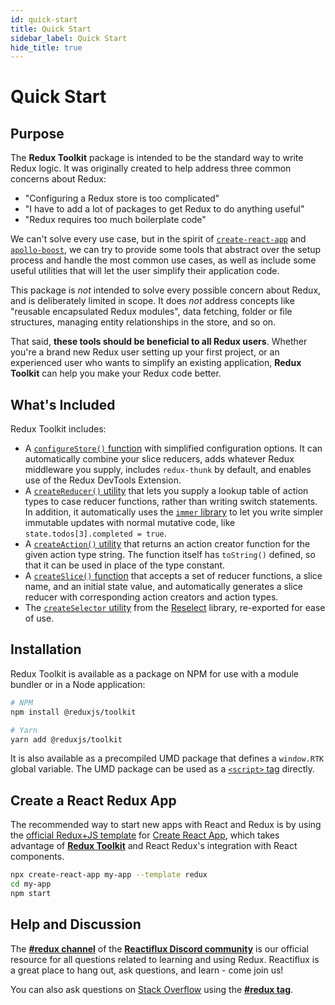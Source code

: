 ```yaml
---
id: quick-start
title: Quick Start
sidebar_label: Quick Start
hide_title: true
---
```


# Quick Start

## Purpose

The **Redux Toolkit** package is intended to be the standard way to write Redux logic. It was originally created to help address three common concerns about Redux:

- "Configuring a Redux store is too complicated"
- "I have to add a lot of packages to get Redux to do anything useful"
- "Redux requires too much boilerplate code"

We can't solve every use case, but in the spirit of [`create-react-app`](https://github.com/facebook/create-react-app) and [`apollo-boost`](https://dev-blog.apollodata.com/zero-config-graphql-state-management-27b1f1b3c2c3), we can try to provide some tools that abstract over the setup process and handle the most common use cases, as well as include some useful utilities that will let the user simplify their application code.

This package is _not_ intended to solve every possible concern about Redux, and is deliberately limited in scope. It does _not_ address concepts like "reusable encapsulated Redux modules", data fetching, folder or file structures, managing entity relationships in the store, and so on.

That said, **these tools should be beneficial to all Redux users**. Whether you're a brand new Redux user setting up your
first project, or an experienced user who wants to simplify an existing application, **Redux Toolkit** can help
you make your Redux code better.

## What's Included

Redux Toolkit includes:

- A [`configureStore()` function](../api/configureStore.md) with simplified configuration options. It can automatically combine your slice reducers, adds whatever Redux middleware you supply, includes `redux-thunk` by default, and enables use of the Redux DevTools Extension.
- A [`createReducer()` utility](../api/createReducer.md) that lets you supply a lookup table of action types to case reducer functions, rather than writing switch statements. In addition, it automatically uses the [`immer` library](https://github.com/mweststrate/immer) to let you write simpler immutable updates with normal mutative code, like `state.todos[3].completed = true`.
- A [`createAction()` utility](../api/createAction.md) that returns an action creator function for the given action type string. The function itself has `toString()` defined, so that it can be used in place of the type constant.
- A [`createSlice()` function](../api/createSlice.md) that accepts a set of reducer functions, a slice name, and an initial state value, and automatically generates a slice reducer with corresponding action creators and action types.
- The [`createSelector` utility](../api/createSelector.md) from the [Reselect](https://github.com/reduxjs/reselect) library, re-exported for ease of use.

## Installation

Redux Toolkit is available as a package on NPM for use with a module bundler or in a Node application:

```bash
# NPM
npm install @reduxjs/toolkit

# Yarn
yarn add @reduxjs/toolkit
```

It is also available as a precompiled UMD package that defines a `window.RTK` global variable.
The UMD package can be used as a [`<script>` tag](https://unpkg.com/@reduxjs/toolkit/dist/redux-toolkit.umd.js) directly.

## Create a React Redux App

The recommended way to start new apps with React and Redux is by using the [official Redux+JS template](https://github.com/reduxjs/cra-template-redux) for [Create React App](https://github.com/facebook/create-react-app), which takes advantage of **[Redux Toolkit](https://redux-toolkit.js.org/)** and React Redux's integration with React components.

```sh
npx create-react-app my-app --template redux
cd my-app
npm start
```

## Help and Discussion

The **[#redux channel](https://discord.gg/0ZcbPKXt5bZ6au5t)** of the **[Reactiflux Discord community](http://www.reactiflux.com)** is our official resource for all questions related to learning and using Redux. Reactiflux is a great place to hang out, ask questions, and learn - come join us!

You can also ask questions on [Stack Overflow](https://stackoverflow.com) using the **[#redux tag](https://stackoverflow.com/questions/tagged/redux)**.
